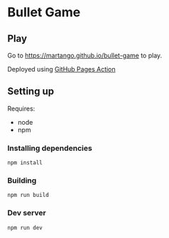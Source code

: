 # Bullet Game

## Play

Go to <https://martango.github.io/bullet-game> to play.

Deployed using [GitHub Pages Action](https://github.com/marketplace/actions/github-pages-action)


## Setting up

Requires:
- node
- npm

### Installing dependencies
`npm install`

### Building
`npm run build`

### Dev server
`npm run dev`
